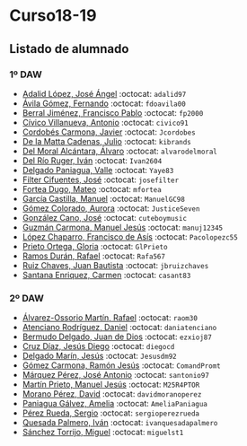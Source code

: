 # Curso18-19

## Listado de alumnado

### 1º DAW

- [Adalid López, José Ángel](https://github.com/adalid97) :octocat: `adalid97`
- [Ávila Gómez, Fernando](https://github.com/fdoavila00) :octocat: `fdoavila00`
- [Berral Jiménez, Francisco Pablo](https://github.com/fp2000) :octocat: `fp2000`
- [Cívico Villanueva, Antonio]( https://github.com/civico91) :octocat: `civico91`
- [Cordobés Carmona, Javier](https://github.com/Jcordobes) :octocat: `Jcordobes`
- [De la Matta Cadenas, Julio](https://github.com/kibrands) :octocat: `kibrands`
- [Del Moral Alcántara, Álvaro](https://github.com/alvarodelmoral) :octocat: `alvarodelmoral`
- [Del Río Ruger, Iván](https://github.com/Ivan2604) :octocat: `Ivan2604`
- [Delgado Paniagua, Valle](https://github.com/Yaye83) :octocat: `Yaye83`
- [Filter Cifuentes, José](https://github.com/josefilter) :octocat: `josefilter`
- [Fortea Dugo, Mateo](https://github.com/mfortea) :octocat: `mfortea`
- [García Castilla, Manuel](https://github.com/ManuelGC98) :octocat: `ManuelGC98`
- [Gómez Colorado, Aurora](https://github.com/JusticeSeven) :octocat: `JusticeSeven`
- [González Cano, José](https://github.com/cuteboymusic) :octocat: `cuteboymusic`
- [Guzmán Carmona, Manuel Jesús](https://github.com/manuj12345) :octocat: `manuj12345`
- [López Chaparro, Francisco de Asís](https://github.com/Pacolopezc55) :octocat: `Pacolopezc55`
- [Prieto Ortega, Gloria](https://github.com/GlPrieto) :octocat: `GlPrieto`
- [Ramos Durán, Rafael](https://github.com/Rafa567) :octocat: `Rafa567`
- [Ruiz Chaves, Juan Bautista](https://github.com/jbruizchaves) :octocat: `jbruizchaves`
- [Santana Enriquez, Carmen](https://github.com/casant83) :octocat: `casant83`




### 2º DAW

- [Álvarez-Ossorio Martín, Rafael](https://github.com/raom30) :octocat: `raom30`
- [Atenciano Rodríguez, Daniel](https://github.com/daniatenciano) :octocat: `daniatenciano`
- [Bermudo Delgado, Juan de Dios](https://github.com/ezxioj87) :octocat: `ezxioj87`
- [Cruz Díaz, Jesús Diego](https://github.com/diegocd) :octocat: `diegocd`
- [Delgado Marín, Jesús](https://github.com/Jesusdm92) :octocat: `Jesusdm92`
- [Gómez Carmona, Ramón Jesús](https://github.com/ComandPromt) :octocat: `ComandPromt`
- [Márquez Pérez, José Antonio](https://github.com/santonio97) :octocat: `santonio97`
- [Martín Prieto, Manuel Jesús](https://github.com/M25R4PTOR) :octocat: `M25R4PTOR`
- [Morano Pérez, David](https://github.com/davidmoranoperez) :octocat: `davidmoranoperez`
- [Paniagua Gálvez, Amelia]( https://github.com/AmeliaPaniagua) :octocat: `AmeliaPaniagua`
- [Pérez Rueda, Sergio](https://github.com/sergioperezrueda) :octocat: `sergioperezrueda`
- [Quesada Palmero, Iván](https://github.com/ivanquesadapalmero) :octocat: `ivanquesadapalmero`
- [Sánchez Torrijo, Miguel](https://github.com/miguelst1) :octocat: `miguelst1`

